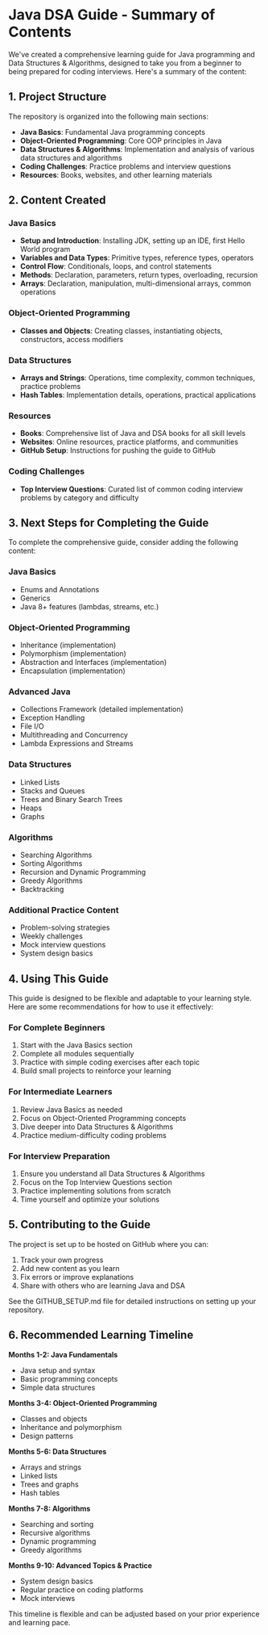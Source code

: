 # Java DSA Guide - Summary of Contents

We've created a comprehensive learning guide for Java programming and Data Structures & Algorithms, designed to take you from a beginner to being prepared for coding interviews. Here's a summary of the content:

## 1. Project Structure

The repository is organized into the following main sections:

- **Java Basics**: Fundamental Java programming concepts
- **Object-Oriented Programming**: Core OOP principles in Java
- **Data Structures & Algorithms**: Implementation and analysis of various data structures and algorithms
- **Coding Challenges**: Practice problems and interview questions
- **Resources**: Books, websites, and other learning materials

## 2. Content Created

### Java Basics
- **Setup and Introduction**: Installing JDK, setting up an IDE, first Hello World program
- **Variables and Data Types**: Primitive types, reference types, operators
- **Control Flow**: Conditionals, loops, and control statements
- **Methods**: Declaration, parameters, return types, overloading, recursion
- **Arrays**: Declaration, manipulation, multi-dimensional arrays, common operations

### Object-Oriented Programming
- **Classes and Objects**: Creating classes, instantiating objects, constructors, access modifiers

### Data Structures
- **Arrays and Strings**: Operations, time complexity, common techniques, practice problems
- **Hash Tables**: Implementation details, operations, practical applications

### Resources
- **Books**: Comprehensive list of Java and DSA books for all skill levels
- **Websites**: Online resources, practice platforms, and communities
- **GitHub Setup**: Instructions for pushing the guide to GitHub

### Coding Challenges
- **Top Interview Questions**: Curated list of common coding interview problems by category and difficulty

## 3. Next Steps for Completing the Guide

To complete the comprehensive guide, consider adding the following content:

### Java Basics
- Enums and Annotations
- Generics
- Java 8+ features (lambdas, streams, etc.)

### Object-Oriented Programming
- Inheritance (implementation)
- Polymorphism (implementation)
- Abstraction and Interfaces (implementation)
- Encapsulation (implementation)

### Advanced Java
- Collections Framework (detailed implementation)
- Exception Handling
- File I/O
- Multithreading and Concurrency
- Lambda Expressions and Streams

### Data Structures
- Linked Lists
- Stacks and Queues
- Trees and Binary Search Trees
- Heaps
- Graphs

### Algorithms
- Searching Algorithms
- Sorting Algorithms
- Recursion and Dynamic Programming
- Greedy Algorithms
- Backtracking

### Additional Practice Content
- Problem-solving strategies
- Weekly challenges
- Mock interview questions
- System design basics

## 4. Using This Guide

This guide is designed to be flexible and adaptable to your learning style. Here are some recommendations for how to use it effectively:

### For Complete Beginners
1. Start with the Java Basics section
2. Complete all modules sequentially
3. Practice with simple coding exercises after each topic
4. Build small projects to reinforce your learning

### For Intermediate Learners
1. Review Java Basics as needed
2. Focus on Object-Oriented Programming concepts
3. Dive deeper into Data Structures & Algorithms
4. Practice medium-difficulty coding problems

### For Interview Preparation
1. Ensure you understand all Data Structures & Algorithms
2. Focus on the Top Interview Questions section
3. Practice implementing solutions from scratch
4. Time yourself and optimize your solutions

## 5. Contributing to the Guide

The project is set up to be hosted on GitHub where you can:
1. Track your own progress
2. Add new content as you learn
3. Fix errors or improve explanations
4. Share with others who are learning Java and DSA

See the GITHUB_SETUP.md file for detailed instructions on setting up your repository.

## 6. Recommended Learning Timeline

**Months 1-2: Java Fundamentals**
- Java setup and syntax
- Basic programming concepts
- Simple data structures

**Months 3-4: Object-Oriented Programming**
- Classes and objects
- Inheritance and polymorphism
- Design patterns

**Months 5-6: Data Structures**
- Arrays and strings
- Linked lists
- Trees and graphs
- Hash tables

**Months 7-8: Algorithms**
- Searching and sorting
- Recursive algorithms
- Dynamic programming
- Greedy algorithms

**Months 9-10: Advanced Topics & Practice**
- System design basics
- Regular practice on coding platforms
- Mock interviews

This timeline is flexible and can be adjusted based on your prior experience and learning pace.